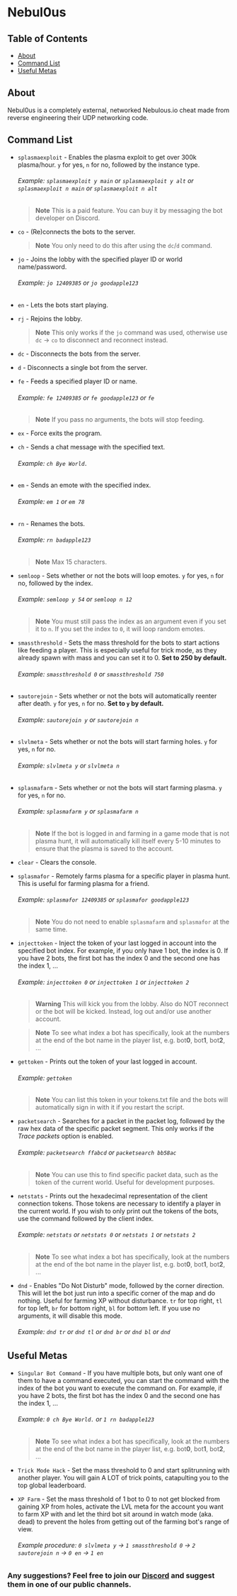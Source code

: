 # Nebul0us

## Table of Contents

- [About](#about)
- [Command List](#command_list)
- [Useful Metas](#useful_metas)

## About <a name = "about" />

Nebul0us is a completely external, networked Nebulous.io cheat made from reverse engineering their UDP networking code.

## Command List <a name = "command_list" />

- `splasmaexploit` - Enables the plasma exploit to get over 300k plasma/hour. `y` for yes, `n` for no, followed by the instance type.
    ###### Example: `splasmaexploit y main` or `splasmaexploit y alt` or `splasmaexploit n main` or `splasmaexploit n alt`
    > **Note**
    > This is a paid feature. You can buy it by messaging the bot developer on Discord.

- `co` - (Re)connects the bots to the server.
    > **Note**
    > You only need to do this after using the `dc`/`d` command.

- `jo` - Joins the lobby with the specified player ID or world name/password.
    ###### Example: `jo 12409385` or `jo goodapple123`

- `en` - Lets the bots start playing.

- `rj` - Rejoins the lobby.
    > **Note**
    > This only works if the `jo` command was used, otherwise use `dc` -> `co` to disconnect and reconnect instead.

- `dc` - Disconnects the bots from the server.

- `d` - Disconnects a single bot from the server.

- `fe` - Feeds a specified player ID or name.
    ###### Example: `fe 12409385` or `fe goodapple123` or `fe`
    > **Note**
    > If you pass no arguments, the bots will stop feeding.


- `ex` - Force exits the program.

- `ch` - Sends a chat message with the specified text.
    ###### Example: `ch Bye World.`

- `em` - Sends an emote with the specified index.
    ###### Example: `em 1` or `em 78`

- `rn` - Renames the bots.
    ###### Example: `rn badapple123`
    > **Note**
    > Max 15 characters.

- `semloop` - Sets whether or not the bots will loop emotes. `y` for yes, `n` for no, followed by the index.
    ###### Example: `semloop y 54` or `semloop n 12`
    > **Note**
    > You must still pass the index as an argument even if you set it to `n`. If you set the index to `0`, it will loop random emotes.

- `smassthreshold` - Sets the mass threshold for the bots to start actions like feeding a player. This is especially useful for trick mode, as they already spawn with mass and you can set it to 0. **Set to 250 by default.**
    ###### Example: `smassthreshold 0` or `smassthreshold 750`

- `sautorejoin` - Sets whether or not the bots will automatically reenter after death. `y` for yes, `n` for no. **Set to `y` by default.**
    ###### Example: `sautorejoin y` or `sautorejoin n`

- `slvlmeta` - Sets whether or not the bots will start farming holes. `y` for yes, `n` for no.
    ###### Example: `slvlmeta y` or `slvlmeta n`

- `splasmafarm` - Sets whether or not the bots will start farming plasma. `y` for yes, `n` for no.
    ###### Example: `splasmafarm y` or `splasmafarm n`
    > **Note**
    > If the bot is logged in and farming in a game mode that is not plasma hunt, it will automatically kill itself every 5-10 minutes to ensure that the plasma is saved to the account.

- `clear` - Clears the console.

- `splasmafor` - Remotely farms plasma for a specific player in plasma hunt. This is useful for farming plasma for a friend.
    ###### Example: `splasmafor 12409385` or `splasmafor goodapple123`
    > **Note**
    > You do not need to enable `splasmafarm` and `splasmafor` at the same time.

- `injecttoken` - Inject the token of your last logged in account into the specified bot index. For example, if you only have 1 bot, the index is 0. If you have 2 bots, the first bot has the index 0 and the second one has the index 1, ...
    ###### Example: `injecttoken 0` or `injecttoken 1` or `injecttoken 2`
    > **Warning**
    > This will kick you from the lobby. Also do NOT reconnect or the bot will be kicked. Instead, log out and/or use another account.

    > **Note**
    > To see what index a bot has specifically, look at the numbers at the end of the bot name in the player list, e.g. bot**0**, bot**1**, bot**2**, ...

- `gettoken` - Prints out the token of your last logged in account.
    ###### Example: `gettoken`
    > **Note**
    > You can list this token in your tokens.txt file and the bots will automatically sign in with it if you restart the script.

- `packetsearch` - Searches for a packet in the packet log, followed by the raw hex data of the specific packet segment. This only works if the *Trace packets* option is enabled.
    ###### Example: `packetsearch ffabcd` or `packetsearch bb58ac`
    > **Note**
    > You can use this to find specific packet data, such as the token of the current world. Useful for development purposes.

- `netstats` - Prints out the hexadecimal representation of the client connection tokens. Those tokens are necessary to identify a player in the current world. If you wish to only print out the tokens of the bots, use the command followed by the client index.
    ###### Example: `netstats` or `netstats 0` or `netstats 1` or `netstats 2`
    > **Note**
    > To see what index a bot has specifically, look at the numbers at the end of the bot name in the player list, e.g. bot**0**, bot**1**, bot**2**, ...

- `dnd` - Enables "Do Not Disturb" mode, followed by the corner direction. This will let the bot just run into a specific corner of the map and do nothing. Useful for farming XP without disturbance. `tr` for top right, `tl` for top left, `br` for bottom right, `bl` for bottom left. If you use no arguments, it will disable this mode.
    ###### Example: `dnd tr` or `dnd tl` or `dnd br` or `dnd bl` or `dnd`

## Useful Metas <a name = "useful_metas" />

- `Singular Bot Command` - If you have multiple bots, but only want one of them to have a command executed, you can start the command with the index of the bot you want to execute the command on. For example, if you have 2 bots, the first bot has the index 0 and the second one has the index 1, ...
    ###### Example: `0 ch Bye World.` or `1 rn badapple123`
    > **Note**
    > To see what index a bot has specifically, look at the numbers at the end of the bot name in the player list, e.g. bot**0**, bot**1**, bot**2**, ...

- `Trick Mode Hack` - Set the mass threshold to 0 and start splitrunning with another player. You will gain A LOT of trick points, catapulting you to the top global leaderboard.

- `XP Farm` - Set the mass threshold of 1 bot to 0 to not get blocked from gaining XP from holes, activate the LVL meta for the account you want to farm XP with and let the third bot sit around in watch mode (aka. dead) to prevent the holes from getting out of the farming bot's range of view.
    ###### Example procedure: `0 slvlmeta y` -> `1 smassthreshold 0` -> `2 sautorejoin n` -> `0 en` -> `1 en`

### Any suggestions? Feel free to join our [Discord](https://discord.gg/EAUwnjAZDw) and suggest them in one of our public channels.
